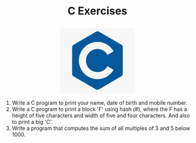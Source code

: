 # <p align="center"> C Exercises </p>

<p align="center">
<img src="https://github.com/colo1701/holodeck/blob/main/images/c_logo.png" width="200" alt="I should be an image... =( ">
</p>

<ol>
<li>Write a C program to print your name, date of birth and mobile number.</li>
<li>Write a C program to print a block 'F' using hash (#), where the F has a height of five characters and width of five and four characters. And also to print a big 'C'.</li>
<li>Write a program that computes the sum of all multiples of 3 and 5 below 1000.</li>
</ol> 
